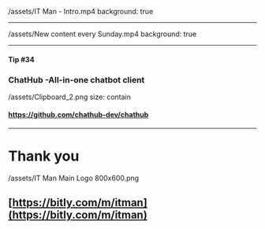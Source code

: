 
/assets/IT Man - Intro.mp4
background: true

---

/assets/New content every Sunday.mp4
background: true

---

#### Tip #34
### ChatHub -All-in-one chatbot client
/assets/Clipboard_2.png
size: contain
#### https://github.com/chathub-dev/chathub
---

# Thank you
/assets/IT Man Main Logo 800x600.png
## [https://bitly.com/m/itman](https://bitly.com/m/itman)